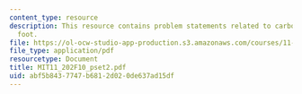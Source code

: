 ```yaml
---
content_type: resource
description: This resource contains problem statements related to carbon per cubic
  foot.
file: https://ol-ocw-studio-app-production.s3.amazonaws.com/courses/11-202-planning-economics-fall-2010/abf5b8437747b6812d020de637ad15df_MIT11_202F10_pset2.pdf
file_type: application/pdf
resourcetype: Document
title: MIT11_202F10_pset2.pdf
uid: abf5b843-7747-b681-2d02-0de637ad15df
---
```

